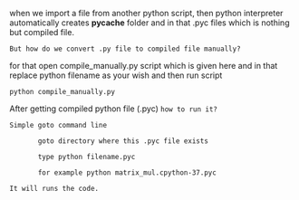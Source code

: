 when we import a file from another python script, then python interpreter automatically creates __pycache__ folder and in that .pyc files which is nothing but compiled file.

`But how do we convert .py file to compiled file manually?`

for that open compile_manually.py script which is given here and in that replace python filename as your wish and then run script 

    python compile_manually.py

After getting compiled python file (.pyc) `how to run it?`

    Simple goto command line
    
           goto directory where this .pyc file exists
           
           type python filename.pyc   
           
           for example python matrix_mul.cpython-37.pyc
           
    It will runs the code.
